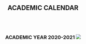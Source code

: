 <div align="center" class="contentDiv">
<h2>ACADEMIC CALENDAR</h2>
<br/>
<br/>
<h3>ACADEMIC YEAR 2020-2021
<img src="images/cal.jpg"/>
<br/>
</h3></div>

